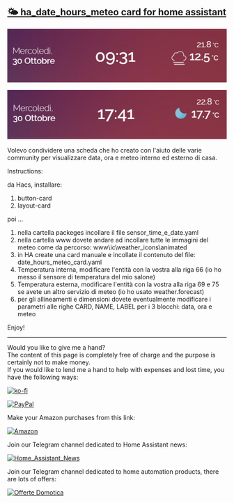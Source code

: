 <h2><span style="text-decoration: underline;"><strong>🌤️ ha_date_hours_meteo card for home assistant</strong></span></h2>

<p><img src="example/example1.jpg" alt="" /></p>

<p><img src="example/example2.jpg" alt="" /></p>

<p>Volevo condividere una scheda che ho creato con l'aiuto delle varie community per visualizzare data, ora e meteo interno ed esterno di casa.</p>

<p dir="auto">Instructions:</p>

da Hacs, installare:
1. button-card
2. layout-card

poi ...
1. nella cartella packeges incollare il file sensor_time_e_date.yaml
2. nella cartella www dovete andare ad incollare tutte le immagini del meteo come da percorso: www\ic\weather_icons\animated
3. in HA create una card manuale e incollate il contenuto del file: date_hours_meteo_card.yaml
4. Temperatura interna, modificare l'entità con la vostra alla riga 66 (io ho messo il sensore di temperatura del mio salone)
5. Temperatura esterna, modificare l'entità con la vostra alla riga 69 e 75 se avete un altro servizio di meteo (io ho usato weather.forecast)
6. per gli allineamenti e dimensioni dovete eventualmente modificare i parametri alle righe CARD, NAME, LABEL per i 3 blocchi: data, ora e meteo


<p>Enjoy!</p>

----------------------------------------
<p>Would you like to give me a hand?<br />The content of this page is completely free of charge and the purpose is certainly not to make money.<br />If you would like to lend me a hand to help with expenses and lost time, you have the following ways:</p>

[![ko-fi](https://ko-fi.com/img/githubbutton_sm.svg)](https://ko-fi.com/C0C713VTGJ)

[![PayPal](https://github.com/Simonz82/desktop-tutorial/blob/main/paypal.svg)](https://www.paypal.com/paypalme/simongmail)

Make your Amazon purchases from this link:

[![Amazon](https://github.com/Simonz82/desktop-tutorial/blob/main/Amazon_logo.jpg)](https://amzn.to/3XWWTgz)

Join our Telegram channel dedicated to Home Assistant news:

[![Home_Assistant_News](https://github.com/Simonz82/desktop-tutorial/blob/main/home_assistant_news.jpg)](https://t.me/Home_Assistant_News)

Join our Telegram channel dedicated to home automation products, there are lots of offers:

[![Offerte Domotica](https://github.com/Simonz82/desktop-tutorial/blob/main/offerte_domotica.jpg)](https://t.me/offerte_domotica_ita)

